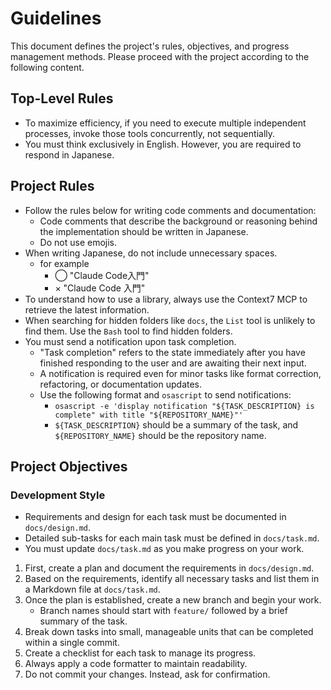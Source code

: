 # Guidelines

This document defines the project's rules, objectives, and progress management methods. Please proceed with the project according to the following content.

## Top-Level Rules

* To maximize efficiency, if you need to execute multiple independent processes, invoke those tools concurrently, not sequentially.
* You must think exclusively in English. However, you are required to respond in Japanese.

## Project Rules

* Follow the rules below for writing code comments and documentation:
   * Code comments that describe the background or reasoning behind the implementation should be written in Japanese.
   * Do not use emojis.
* When writing Japanese, do not include unnecessary spaces.
   * for example
      * ◯ "Claude Code入門"
      * × "Claude Code 入門"
* To understand how to use a library, always use the Context7 MCP to retrieve the latest information.
* When searching for hidden folders like `docs`, the `List` tool is unlikely to find them. Use the `Bash` tool to find hidden folders.
* You must send a notification upon task completion.
   * "Task completion" refers to the state immediately after you have finished responding to the user and are awaiting their next input.
   * A notification is required even for minor tasks like format correction, refactoring, or documentation updates.
   * Use the following format and `osascript` to send notifications:
      * `osascript -e 'display notification "${TASK_DESCRIPTION} is complete" with title "${REPOSITORY_NAME}"'`
      * `${TASK_DESCRIPTION}` should be a summary of the task, and `${REPOSITORY_NAME}` should be the repository name.

## Project Objectives

### Development Style

* Requirements and design for each task must be documented in `docs/design.md`.
* Detailed sub-tasks for each main task must be defined in `docs/task.md`.
* You must update `docs/task.md` as you make progress on your work.

1. First, create a plan and document the requirements in `docs/design.md`.
2. Based on the requirements, identify all necessary tasks and list them in a Markdown file at `docs/task.md`.
3. Once the plan is established, create a new branch and begin your work.
   * Branch names should start with `feature/` followed by a brief summary of the task.
4. Break down tasks into small, manageable units that can be completed within a single commit.
5. Create a checklist for each task to manage its progress.
6. Always apply a code formatter to maintain readability.
7. Do not commit your changes. Instead, ask for confirmation.